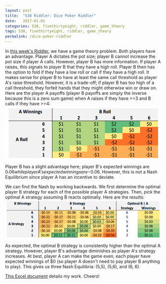 ```yaml
---
layout: post
title:  "538 Riddler: Dice Poker Riddler"
date:   2017-01-01
categories: 538, fivethirtyeight, riddler, game_theory
tags: 538, fivethirtyeight, riddler, game_theory
permalink: /dice-poker-riddler
---
```


In [this week's Riddler](http://fivethirtyeight.com/features/can-you-deal-with-these-card-game-puzzles/), we have a game theory problem. Both players have an advantage.  Player A dictates the pot size; player B cannot increase the pot size if player A calls.  However, player B has more information.  If player A raises, this signals to player B that they have a high roll. Player B then has the option to fold if they have a low roll or call if they have a high roll.  It makes sense for player B to have at least the same call threshold as player A's raise threshold. However, it is a trade-off; if player B has too high of a call threshold, they forfeit hands that they might otherwise win or draw on.  Here are the player A payoffs (player B payoffs are simply the inverse because this is a zero sum game) when A raises if they have >=3 and B calls if they have >=4:
[<img src="/img/dice-poker-A3vB4.png" style="display:block; margin-left:auto; margin-right:auto;">](/img/dice-poker-A3vB4.png)

Player B has a slight advantage here; player B's expected winnings are $0.06 while player A's expected winnings are -$0.06. However, this is not a Nash Equilibrium since player A has an incentive to deviate.

We can find the Nash by working backwards.  We first determine the optimal player B strategy for each of the possible player A strategies.  Then, pick the optimal A strategy assuming B reacts optimally.  Here are the results:
[<img src="/img/dice-poker-nash.png" style="display:block; margin-left:auto; margin-right:auto;">](/img/dice-poker-nash.png)

As expected, the optimal B strategy is consistently higher than the optimal A strategy.  However, player B's advantage diminishes as player A's strategy increases.  At best, player A can make the game even, each player have expected winnings of $0 (so player A doesn't need to pay player B anything to play).  This gives us three Nash Equilibria: (5,5), (5,6), and (6, 6).

<a href="/files/Dice Poker Riddler vF.xlsx" target="_blank">This Excel document</a> details my work.  Cheers!
